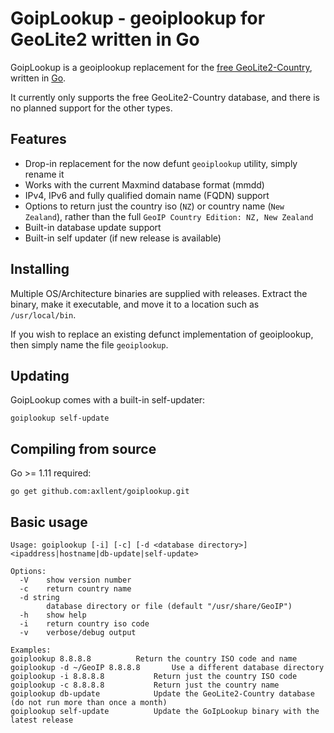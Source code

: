 # GoipLookup - geoiplookup for GeoLite2 written in Go

GoipLookup is a geoiplookup replacement for the [free GeoLite2-Country](https://dev.maxmind.com/geoip/geoip2/geolite2/),
written in [Go](https://golang.org/).

It currently only supports the free GeoLite2-Country database, and there is no planned support for the other types.


## Features

- Drop-in replacement for the now defunt `geoiplookup` utility, simply rename it
- Works with the current Maxmind database format (mmdd)
- IPv4, IPv6 and fully qualified domain name (FQDN) support
- Options to return just the country iso (`NZ`) or country name (`New Zealand`), rather than the full `GeoIP Country Edition: NZ, New Zealand`
- Built-in database update support
- Built-in self updater (if new release is available)


## Installing

Multiple OS/Architecture binaries are supplied with releases. Extract the binary, make it executable, and move it to a location such as `/usr/local/bin`.

If you wish to replace an existing defunct implementation of geoiplookup, then simply name the file `geoiplookup`.


## Updating

GoipLookup comes with a built-in self-updater:

```
goiplookup self-update
```


## Compiling from source

Go >= 1.11 required:

```
go get github.com:axllent/goiplookup.git
```

## Basic usage

```
Usage: goiplookup [-i] [-c] [-d <database directory>] <ipaddress|hostname|db-update|self-update>

Options:
  -V	show version number
  -c	return country name
  -d string
    	database directory or file (default "/usr/share/GeoIP")
  -h	show help
  -i	return country iso code
  -v	verbose/debug output

Examples:
goiplookup 8.8.8.8			Return the country ISO code and name
goiplookup -d ~/GeoIP 8.8.8.8		Use a different database directory
goiplookup -i 8.8.8.8			Return just the country ISO code
goiplookup -c 8.8.8.8			Return just the country name
goiplookup db-update			Update the GeoLite2-Country database (do not run more than once a month)
goiplookup self-update			Update the GoIpLookup binary with the latest release
```
